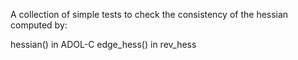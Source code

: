 A collection of simple tests to check the consistency of the hessian computed by:

hessian() in ADOL-C
edge_hess() in rev_hess

